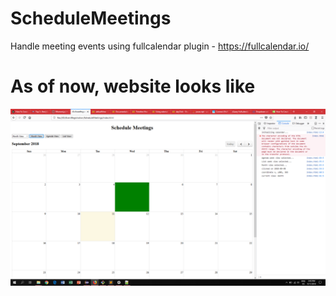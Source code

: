 # ScheduleMeetings
Handle meeting events using fullcalendar plugin - https://fullcalendar.io/

# As of now, website looks like
![](https://github.com/vivekVells/ScheduleMeetings/blob/master/demo/different%20view.png)
